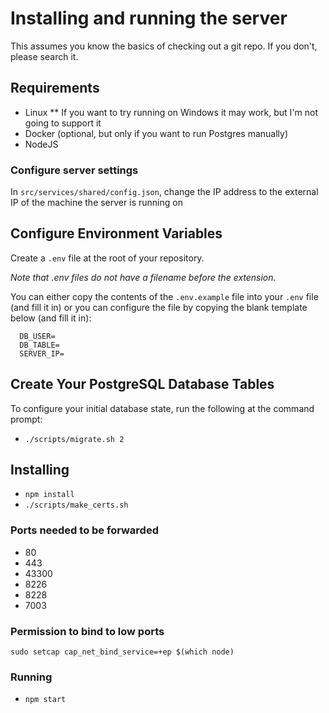 # Installing and running the server

This assumes you know the basics of checking out a git repo. If you don't, please search it.

## Requirements

- Linux
  \*\* If you want to try running on Windows it may work, but I'm not going to support it
- Docker (optional, but only if you want to run Postgres manually)
- NodeJS

### Configure server settings

In `src/services/shared/config.json`, change the IP address to the external IP of the machine the server is running on

## Configure Environment Variables

Create a `.env` file at the root of your repository.

_Note that .env files do not have a filename before the extension._

You can either copy the contents of the `.env.example` file into your `.env` file (and fill it in) or you can configure the file by copying the blank template below (and fill it in):

```DB_HOST=
  DB_USER=
  DB_TABLE=
  SERVER_IP=
```

## Create Your PostgreSQL Database Tables

To configure your initial database state, run the following at the command prompt:

- `./scripts/migrate.sh 2`

## Installing

- `npm install`
- `./scripts/make_certs.sh`

### Ports needed to be forwarded

- 80
- 443
- 43300
- 8226
- 8228
- 7003

### Permission to bind to low ports

`sudo setcap cap_net_bind_service=+ep $(which node)`

### Running

- `npm start`
